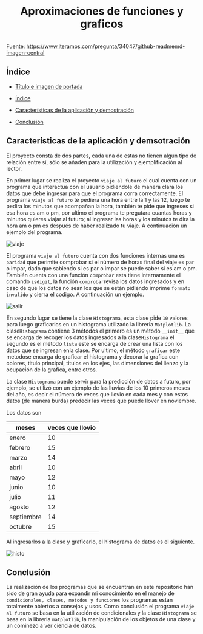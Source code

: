 <h1 align="center"> Aproximaciones de funciones y graficos  </h1>

<p align="center">
 <img![repo3](https://user-images.githubusercontent.com/104390248/200101460-5aebc782-6f4e-49af-a036-efa297068398.PNG)/>

</p>


<p align="center"> <img /> </p>

Fuente: https://www.iteramos.com/pregunta/34047/github-readmemd-imagen-central

## Índice

* [Título e imagen de portada](#Título-e-imagen-de-portada)

* [Índice](#índice)

* [Características de la aplicación y demostración](#Características-de-la-aplicación-y-demostración)

* [Conclusión](#conclusión)

## Características de la aplicación y demsotración

El proyecto consta de dos partes, cada una de estas no tienen algun tipo de relación entre sí, sólo se añaden para la utilización y ejemplificación al lector.

En primer lugar se realiza el proyecto `viaje al futuro` el cual cuenta con un programa que interactua con el usuario pidiendole de manera clara los datos que debe ingresar para que el programa corra correctamente. El programa `viaje al futuro` te pediera una hora entre la 1 y las 12, luego te pedira los minutos que acompañan la hora, también te pide que ingreses si esa hora es am o pm, por ultimo el programa te pregutara cuantas horas y minutos quieres viajar al futuro; al ingresar las horas y los minutos te dira la hora am o pm es después de haber realizado tu viaje. A continuación un ejemplo del programa.


![viaje](https://user-images.githubusercontent.com/104390248/193508547-714c82f6-8c02-4718-b372-a6a76cc958b2.PNG)


El programa `viaje al futuro` cuenta con dos funciones internas una es `paridad` que perimite comprobar si el número de horas final del viaje es par o impar, dado que sabiendo si es par o impar se puede saber si es am o pm. También cuenta con una función `comprobar` esta tiene internamente el comando `isdigit`, la función `comprobar`revisa los datos ingresados y en caso de que los datos no sean los que se están pidiendo imprime `formato invalido` y cierra el codigo. A continuación un ejemplo.

![salir](https://user-images.githubusercontent.com/104390248/193509201-f5cbc3d0-2398-4683-98a7-8750e82ae425.PNG)

En segundo lugar se tiene la clase `Histograma`, esta clase pide `10` valores para luego graficarlos en un histograma utilizado la libreria `Matplotlib`.
La clase`Histograma` contiene 3 métodos el primero es un método `__init__` que se encarga de recoger los datos ingresados a la clase`Histograma`
el segundo es el método `lista` este se encarga de crear una lista con los datos que se ingresan enla clase. Por ultimo, el método `graficar` este metodose encarga de graficar el histograma y decorar la grafica con colores, titulo principal, titulos en los ejes, las dimensiones del lienzo y la ocupación de la grafica, entre otros.

La clase `Histograma` puede servir para la predicción de datos a futuro, por ejemplo, se utilizó con un ejemplo de las lluvias de los 10 primeros meses del año, es decir el número de veces que llovio en cada mes y con estos datos (de manera burda) predecir las veces que puede llover en noviembre. 

Los datos son

|meses                    | veces que llovio      |
|-------------------------|-----------------------|
| enero                   |  10                   |
| febrero                 |  15                   |
| marzo                   |  14                   |
| abril                   |  10                   |
| mayo                    |  12                   |
| junio                   |  10                   |
| julio                   |  11                   |
| agosto                  |  12                   |
| septiembre              |  14                   |
| octubre                 |  15                   |

Al ingresarlos a la clase y graficarlo, el histograma de datos es el siguiente.

![histo](https://user-images.githubusercontent.com/104390248/193511431-4c953139-d9f0-4c53-bac7-59287aa42cc6.png)

## Conclusión 

La realización de los programas que se encuentran en este repositorio han sido de gran ayuda para expandir mi conocimiento en el manejo de `condicionales, clases, metodos y funciones` los programas están totalmente abiertos a consejos y usos. Como conclusión el programa `viaje al futuro` se basa en la utilización de condicionales y la clase `Histograma` se basa en la libreria `matplotlib`, la manipulación de los objetos de una clase y un cominezo a ver ciencia de datos.
